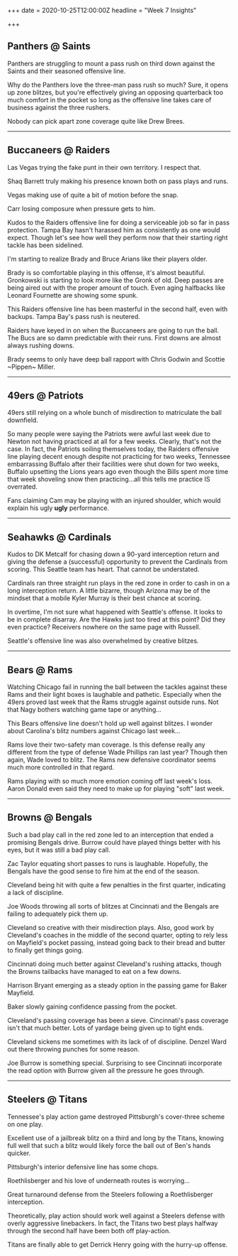 +++
date = 2020-10-25T12:00:00Z
headline = "Week 7 Insights"

+++
## Panthers @ Saints

Panthers are struggling to mount a pass rush on third down against the Saints and their seasoned offensive line.

Why do the Panthers love the three-man pass rush so much? Sure, it opens up zone blitzes, but you're effectively giving an opposing quarterback too much comfort in the pocket so long as the offensive line takes care of business against the three rushers.

Nobody can pick apart zone coverage quite like Drew Brees.

***

## Buccaneers @ Raiders

Las Vegas trying the fake punt in their own territory. I respect that.

Shaq Barrett truly making his presence known both on pass plays and runs.

Vegas making use of quite a bit of motion before the snap.

Carr losing composure when pressure gets to him.

Kudos to the Raiders offensive line for doing a serviceable job so far in pass protection. Tampa Bay hasn't harassed him as consistently as one would expect. Though let's see how well they perform now that their starting right tackle has been sidelined.

I'm starting to realize Brady and Bruce Arians like their players older.

Brady is so comfortable playing in this offense, it's almost beautiful. Gronkowski is starting to look more like the Gronk of old. Deep passes are being aired out with the proper amount of touch. Even aging halfbacks like Leonard Fournette are showing some spunk.

This Raiders offensive line has been masterful in the second half, even with backups. Tampa Bay's pass rush is neutered.

Raiders have keyed in on when the Buccaneers are going to run the ball. The Bucs are so damn predictable with their runs. First downs are almost always rushing downs.

Brady seems to only have deep ball rapport with Chris Godwin and Scottie \~Pippen\~ Miller.

***

## 49ers @ Patriots

49ers still relying on a whole bunch of misdirection to matriculate the ball downfield.

So many people were saying the Patriots were awful last week due to Newton not having practiced at all for a few weeks. Clearly, that's not the case. In fact, the Patriots soiling themselves today, the Raiders offensive line playing decent enough despite not practicing for two weeks, Tennessee embarrassing Buffalo after their facilities were shut down for two weeks, Buffalo upsetting the Lions years ago even though the Bills spent more time that week shoveling snow then practicing...all this tells me practice IS overrated.

Fans claiming Cam may be playing with an injured shoulder, which would explain his ugly **ugly** performance.

***

## Seahawks @ Cardinals

Kudos to DK Metcalf for chasing down a 90-yard interception return and giving the defense a (successful) opportunity to prevent the Cardinals from scoring. This Seattle team has heart. That cannot be understated.

Cardinals ran three straight run plays in the red zone in order to cash in on a long interception return. A little bizarre, though Arizona may be of the mindset that a mobile Kyler Murray is their best chance at scoring.

In overtime, I'm not sure what happened with Seattle's offense. It looks to be in complete disarray. Are the Hawks just too tired at this point? Did they even practice? Receivers nowhere on the same page with Russell.

Seattle's offensive line was also overwhelmed by creative blitzes.

***

## Bears @ Rams

Watching Chicago fail in running the ball between the tackles against these Rams and their light boxes is laughable and pathetic. Especially when the 49ers proved last week that the Rams struggle against outside runs. Not that Nagy bothers watching game tape or anything...

This Bears offensive line doesn't hold up well against blitzes. I wonder about Carolina's blitz numbers against Chicago last week...

Rams love their two-safety man coverage. Is this defense really any different from the type of defense Wade Phillips ran last year? Though then again, Wade loved to blitz. The Rams new defensive coordinator seems much more controlled in that regard.

Rams playing with so much more emotion coming off last week's loss. Aaron Donald even said they need to make up for playing "soft" last week.

***

## Browns @ Bengals

Such a bad play call in the red zone led to an interception that ended a promising Bengals drive. Burrow could have played things better with his eyes, but it was still a bad play call.

Zac Taylor equating short passes to runs is laughable. Hopefully, the Bengals have the good sense to fire him at the end of the season.

Cleveland being hit with quite a few penalties in the first quarter, indicating a lack of discipline.

Joe Woods throwing all sorts of blitzes at Cincinnati and the Bengals are failing to adequately pick them up.

Cleveland so creative with their misdirection plays. Also, good work by Cleveland's coaches in the middle of the second quarter, opting to rely less on Mayfield's pocket passing, instead going back to their bread and butter to finally get things going.

Cincinnati doing much better against Cleveland's rushing attacks, though the Browns tailbacks have managed to eat on a few downs.

Harrison Bryant emerging as a steady option in the passing game for Baker Mayfield.

Baker slowly gaining confidence passing from the pocket.

Cleveland's passing coverage has been a sieve. Cincinnati's pass coverage isn't that much better. Lots of yardage being given up to tight ends.

Cleveland sickens me sometimes with its lack of of discipline. Denzel Ward out there throwing punches for some reason.

Joe Burrow is something special. Surprising to see Cincinnati incorporate the read option with Burrow given all the pressure he goes through.

***

## Steelers @ Titans

Tennessee's play action game destroyed Pittsburgh's cover-three scheme on one play.

Excellent use of a jailbreak blitz on a third and long by the Titans, knowing full well that such a blitz would likely force the ball out of Ben's hands quicker.

Pittsburgh's interior defensive line has some chops.

Roethlisberger and his love of underneath routes is worrying...

Great turnaround defense from the Steelers following a Roethlisberger interception.

Theoretically, play action should work well against a Steelers defense with overly aggressive linebackers. In fact, the Titans two best plays halfway through the second half have been both off play-action.

Titans are finally able to get Derrick Henry going with the hurry-up offense.